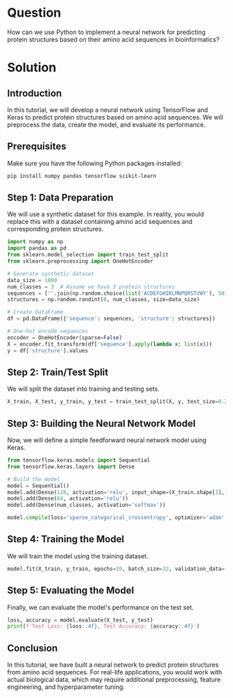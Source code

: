 # Question
How can we use Python to implement a neural network for predicting protein structures based on their amino acid sequences in bioinformatics?

# Solution

## Introduction
In this tutorial, we will develop a neural network using TensorFlow and Keras to predict protein structures based on amino acid sequences. We will preprocess the data, create the model, and evaluate its performance.

## Prerequisites
Make sure you have the following Python packages installed:
```bash
pip install numpy pandas tensorflow scikit-learn
```

## Step 1: Data Preparation
We will use a synthetic dataset for this example. In reality, you would replace this with a dataset containing amino acid sequences and corresponding protein structures.

```python
import numpy as np
import pandas as pd
from sklearn.model_selection import train_test_split
from sklearn.preprocessing import OneHotEncoder

# Generate synthetic dataset
data_size = 1000
num_classes = 3  # Assume we have 3 protein structures
sequences = [''.join(np.random.choice(list('ACDEFGHIKLMNPQRSTVWY'), 50)) for _ in range(data_size)]
structures = np.random.randint(0, num_classes, size=data_size)

# Create DataFrame
df = pd.DataFrame({'sequence': sequences, 'structure': structures})

# One-hot encode sequences
encoder = OneHotEncoder(sparse=False)
X = encoder.fit_transform(df['sequence'].apply(lambda x: list(x)))
y = df['structure'].values
```

## Step 2: Train/Test Split
We will split the dataset into training and testing sets.

```python
X_train, X_test, y_train, y_test = train_test_split(X, y, test_size=0.2, random_state=42)
```

## Step 3: Building the Neural Network Model
Now, we will define a simple feedforward neural network model using Keras.

```python
from tensorflow.keras.models import Sequential
from tensorflow.keras.layers import Dense

# Build the model
model = Sequential()
model.add(Dense(128, activation='relu', input_shape=(X_train.shape[1],)))
model.add(Dense(64, activation='relu'))
model.add(Dense(num_classes, activation='softmax'))

model.compile(loss='sparse_categorical_crossentropy', optimizer='adam', metrics=['accuracy'])
```

## Step 4: Training the Model
We will train the model using the training dataset.

```python
model.fit(X_train, y_train, epochs=10, batch_size=32, validation_data=(X_test, y_test))
```

## Step 5: Evaluating the Model
Finally, we can evaluate the model's performance on the test set.

```python
loss, accuracy = model.evaluate(X_test, y_test)
print(f'Test Loss: {loss:.4f}, Test Accuracy: {accuracy:.4f}')
```

## Conclusion
In this tutorial, we have built a neural network to predict protein structures from amino acid sequences. For real-life applications, you would work with actual biological data, which may require additional preprocessing, feature engineering, and hyperparameter tuning.